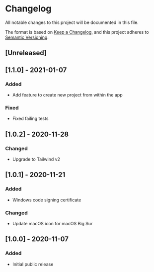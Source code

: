 # Changelog

All notable changes to this project will be documented in this file.

The format is based on [Keep a Changelog](https://keepachangelog.com/en/1.0.0/),
and this project adheres to [Semantic Versioning](https://semver.org/spec/v2.0.0.html).

## [Unreleased]

## [1.1.0] - 2021-01-07

### Added

- Add feature to create new project from within the app

### Fixed

- Fixed failing tests

## [1.0.2] - 2020-11-28

### Changed

- Upgrade to Tailwind v2

## [1.0.1] - 2020-11-21

### Added

- Windows code signing certificate

### Changed

- Update macOS icon for macOS Big Sur

## [1.0.0] - 2020-11-07

### Added

- Initial public release
